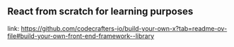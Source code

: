 ## React from scratch for learning purposes

link:  <https://github.com/codecrafters-io/build-your-own-x?tab=readme-ov-file#build-your-own-front-end-framework--library>
